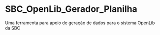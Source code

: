 # SBC_OpenLib_Gerador_Planilha
Uma ferramenta para apoio de geração de dados para o sistema OpenLib da SBC
